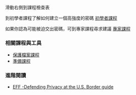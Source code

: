 [Title]: # (現在怎樣?)
[Difficulty]: # (行家)
[Order]: # (12)

滑動右側到課程檢查表

到初學者課程了解如何建立一個高強度的密碼
[初學者課程](umbrella://lesson/passwords/0)

如果你認為可能被迫交出密碼，可到專家課程尋求建議
[專家課程](umbrella://lesson/passwords/1)

### 相關課程與工具
* [保護檔案課程](umbrella://lesson/protecting-files) 
* [準備課程](umbrella://lesson/preparation)

### 進階閱讀

* [EFF -Defending Privacy at the U.S. Border guide](https://www.eff.org/wp/defending-privacy-us-border-guide-travelers-carrying-digital-devices)